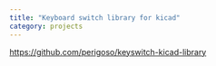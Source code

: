 ```yaml
---
title: "Keyboard switch library for kicad"
category: projects
---
```


https://github.com/perigoso/keyswitch-kicad-library

